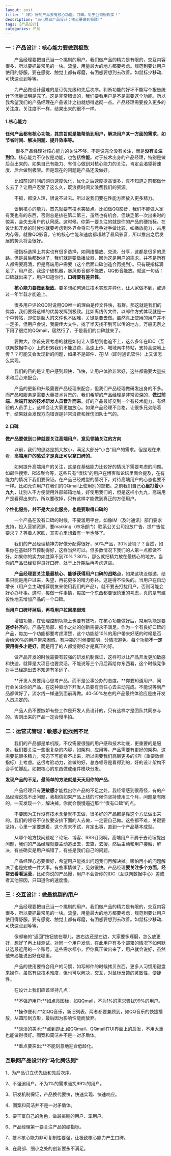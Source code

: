 ```yaml
---
layout: post
title: "（转）好的产品要有核心功能、口碑。对于公司很现实！"
description: "马化腾谈产品设计：核心要做到极致!"
tags: [产品设计]
categories: 产品
---
```


### 一：产品设计：核心能力要做到极致

　　产品经理要把自己当一个挑剔的用户。我们做产品的精力是有限的，交互内容很多，所以要抓最常见的一块。流量、用量最大的地方都要考虑。规范到要让用户使用的舒服。要在感觉、触觉上都有琢磨，有困惑要想到去改善。如鼠标少移动、可快速点到等等。

　　为产品做设计最难的是订优先级和先后次序。判断功能的好坏不能写个报告统计下流量证明是完了。这是非常错误的，我们要看用户是不是需要这个功能。所以我希望我们的产品经理在产品设计之初就想得透彻一点。产品经理需要投入更多的关注度，关注度不一样，结果出来的很不一样。

#### 1.核心能力

**任何产品都有核心功能，其宗旨就是能帮助到用户，解决用户某一方面的需求，如节省时间、解决问题、提升效率等。**

　　 很多产品经理对核心能力的关注不够，不是说完全没有关注，而是**没有关注到位**。核心能力不仅仅是功能，也包括**性能**。对于技术出身的产品经理，特别是做后台出来的，如果自己有能力、有信心做到对核心能力的关注，肯定会渴望将速度、后台做到极限。但是现在的问题是产品还没做好。

　　比如前段时间的网页速度优化，优化之后速度提高很多，真不知道之前都做什么去了？让用户忍受了这么久，既浪费时间又浪费我们的资源。

　　不抓，都没人理，很说不过去。所以说我们要在性能方面放入更多精力。

　　谈到核心的能力，首先就要有技术突破点。比如做QQ影音，我们不能做人家有我也有的东西，否则总是排在第二第三，虽然也有机会，但缺乏第一次出来时的惊喜，会失去用户的认同感。这时候，你第一要关注的就是你的产品的硬指标。在设计和开发的时候你就要考虑到外界会将它与竞争对手做比较，如播放能力、占用内存等。就像QQ影音，它的核心性能和速度都超越了暴风影音，所以推出之后发展的势头将会很好。

　　硬指标选择上其实也有很多选择，如网络播放、交流、分享，这都是很多的思路。但是最后都砍掉了，我们就是要做播放器，因为这是用户的需求。并不是所有人都需要高清，但是高端用户需要（这个后面口碑创造会再提到）。只有硬指标满足了，用户说，我这个破机器，暴风影音都不能放，QQ影音能放。就这一句话：口碑就出来了，用户知道你行，**口碑要有差异性**。

　　**核心能力要做到极致**。要多想如何通过技术实现差异化，让人家做不到，或通过一年半载才能追上。

　　很多用户评论QQ时说用QQ唯一的理由是传文件快，有群。那这就是我们的优势，我们要将这样的优势发挥到极致。比如离线传文件，以邮件方式体现就是一个中转站，即使是超大的文件也不困难，关键是要去做。虽然真正使用的用户并不一定多，但用户会说，我要传大文件，找了半天找不到可以传的地方，万般无奈之下用了很烂的QQmail，居然行了，于是我们的口碑就来了。

　　要做大，你首先要考虑的就是如何让人家想到也追不上，这么多年在IDC（互联网数据中心）上的积累我们不能浪费，高速上传、城域网中转站，支持高速地上传？？可能又会发现新的问题，如果不是邮件、在IM（即时通讯软件）上又该怎么实现。

　　我们的目的是让用户感到超快，飞快，让用户体验非常好，这些都需要大量技术和后台来配合。

　　产品的更新和升级需要产品经理来配合，但我们产品经理做研发出身的不多。而产品和服务是需要大量技术背景的，我们希望的产品经理是非常资深的，**做过前端、后端开发的技术研发人员晋升而来**。好的产品最好交到一个有技术能力、有经验的人员手上，这样会让大家更加放心。如果产品经理不合格，让很多兄弟陪着干，结果就会发现方向错误是非常浪费和挫伤团队士气的。

#### 2.口碑

**做产品要做到口碑就要关注高端用户、意见领袖关注的方向**

　　以前，我们的思路是抓大放小，满足大部分“小白”用户的需求。但是现在来看，**高端用户的感受才是真正可以拿口碑的**。

　　如何提升高端用户的关注，这是在基础能力比较好的情况下需要考虑的问题。如邮件搜索、RSS聚合等，这些只有“很炫”的用户在博客和论坛里面会提及，在有能力的情况下我们要保证。在产品已经成型的情况下，对待高端用户的心态也要不一样。比如允许用户在我们的QQmail上使用别的邮箱。之前我们自己**心里打着小九九**，让别人不方便使用外部邮箱地址，好使用我们的，但是这样小九九，高端用户是看得出来的，所以要改掉，只有这样才能做到真正的方便用户。

**个性化服务，并不是大众化服务，也是要取得口碑的**

　　一个产品在没有口碑的时候，不要滥用平台。如像IM（及时通讯）部门要求支持，投入营销资源、要marking（市场部门）联系公关公司投放广告，提广告位要求？？等着人家砍，其实心里想着有一半也够了。

　　我们的产品经理精神力好像分配得很好，50%产品，30%营销？？当然，如果你在基础环节控制得好，这样当然可以。但多数情况下我们的人第一点都做不好。如果你的实力如胜算不到70%？80%，那么就把精力放在最核心的地方。当你的产品已经获得良好口碑，处于上升期后再考虑这些。

　　**产品经理要关注最最核心、能够获得用户口碑的战略点**，如果这块没做透，结果只能是用户过来，失望，再花更多的精力弥补。这是得不偿失的。当用户在自动增长（用户会主动推荐朋友来使用我们的产品），就不要去打扰用户，否则可能会好心办坏事。这时，每做一件事情，每加一个东西都要很慎重的考虑，真的是有建设性地去增加产品的一个口碑。

**当用户口碑坏掉后，再将用户拉回来很难**

　　增加功能，在管理控制功能上也要有技巧。在核心功能做好后，常用功能是要**逐步补齐**的。产品在局部、细小之处的创新需要永不满足。作为一个有良好口碑的产品，每加一个功能都要考虑清楚，这个功能给10%的用户带来好感的时候是否会给90%的用户带来困惑。有冲突的时候要聪明，分情况避免。每个功能**不一定要用得多才是好**，而是用了的人都觉得好才是真正的好。

　　做产品开发的时候需要有较强的研发机制保证，这样可以让产品开发更加敏感和快速。就算是大项目也要灵活。不能说等三个月后再给你东西看，这个时候竞争对手已经跑出去不知道有多远了。

　　**开发人员要用心思考产品，而不是公事公办的态度。**你要知道用户、同行会关注你的产品，在这种驱动下开发人员要有责任心去主动完成。不能说等到产品都做好了，流水线一样送到面前再做。40-50%左右的产品最终体验应是由开发人员决定的。

　　产品人员不要嫉妒有些工作是开发人员设计的，只有这样才是团队共同参与的。否则出来的产品一定会慢半拍。

### 二：运营式管理：敏感才能找到不足

　　我们的产品部是单机版，不仅需要很强的用户感和技术功底，更重要的是服务。我们要关注一些很复杂的内容，如架构、应用等，产品需要有更好的架构，这需要花很多精力，常态下可能看不出来，所以需要我们高层更多的KPI（重要效绩指标）上考虑。这很考验功力，谁做的好，总办领导是看得到的，好的设计架构不会手忙脚乱。如把核心的东西做成组件模块分发。

**发现产品的不足，最简单的方法就是天天用你的产品**。

　　产品经理只有**更敏感**才能找出你产品的不足之处。我经常感到很奇怪，有的产品经理说找不出问题，我相信如果产品上线的时候你坚持使用三个月，问题是有限的，一天发现一个，解决掉，你就会慢慢逼近那个“很有口碑”的点。

　　不要因为工作没有技术含量就不去做，很多好的产品都是靠这个方法做出来的。我们的领导不仅仅要安排下面的人去做，一定要自己做。这些都不难，关键要坚持，心里一定要想着，这个周末不试，肯定出事，直到一个产品基本成型。

　　从哪个地方找问题呢？论坛、博客、RSS订阅啊。高端用户不屑于去论坛提出问题，我们的产品经理就要主动追出去，去查，去搜，然后主动和用户接触，解决，有些确实是用户搞错了，有些是我们自己的问题。

　　产品经理心态要很好，希望用户能找出问题我们再解决掉。哪怕再小的问题解决了也是完成一件大事。有些事情做了，见效很快。产品经理**要关注多个方面，经常去看看运营**，比如你说的产品慢，用户不会管你的IDC（互联网数据中心）差或者其他原因，只知道你的速度慢。

### 三：交互设计：做最挑剔的用户

　　产品经理要把自己当一个挑剔的用户。我们做产品的精力是有限的，交互内容很多，所以要抓最常见的一块。流量，用量最大的地方都要考虑，规范到要让用户使用得舒服。要有感觉、触觉上都有琢磨，有困惑要想到去改善。如鼠标少移动、可快速点到等等。

　　像邮箱的“返回”按钮放在哪儿，放右边还是左边，大家要多琢磨，怎么放更好，想好了再上线测试。对同一个用户发信，在此用户有多个邮箱的情况下如何默认选最近用的一个账号。这些需求都小，但你真正做出来了，用户就会说好，虽然他未必能说出好在哪里。

　　产品的使用要符合用户的习惯，如写邮件的时候拷贝东西，更多人习惯用键盘来操作。虽然有些技术难度，但也可以解决，交互，对鼠标反馈的灵敏性，便捷性。

　　在设计上我们应该坚持几点：

　　**不强迫用户:**如点亮图标，如QQmail，不为1%的需求骚扰99%的用户。

　　**操作便利:**如QQ音乐，新旧列表，两者都要兼顾到，如QQ音乐的快捷播放，从圆形到方形，最后因为影响性能而放弃。

　　**淡淡的美术:**点到即止,如QQmail，QQmail在UI界面上的启发，不用太重也能做得很好。图案和简洁并不是一对矛盾体。

　　**重点要突出:**不能刻意地迎合低龄化。

### 互联网产品设计的“马化腾法则”

1、为产品订立优先级和先后次序。

2、不强迫用户。不为1%的需求骚扰99%的用户。

3、研发机制保证，产品换代要快，快速实现、快速响应。

4、图案和简洁并不是一对矛盾体。

5、要丰富自己的角色，做最挑剔的用户、笨用户。

6、产品经理第一要关注产品的硬指标。

7、技术核心能力非可复制性要强，让极致核心能力产生口碑。

8、在局部、细小之处的创新要永不满足。